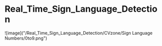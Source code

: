 # Real_Time_Sign_Language_Detection


![image]("/Real_Time_Sign_Language_Detection/CVzone/Sign Language Numbers/0to9.png")
